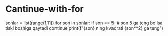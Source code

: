 # Cantinue-with-for
sonlar = list(range(1,11))
for son in sonlar:
    if son == 5: # son 5 ga teng bo'lsa tiskl boshiga qaytadi
        continue
    print(f"{son} ning kvadrati {son**2} ga teng")
